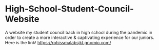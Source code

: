 # High-School-Student-Council-Website
A website my student council back in high school during the pandemic in order to create a more interactive &amp; captivating experience for our juniors.
Here is the link!
https://rohissmalabsjkt.gnomio.com/
